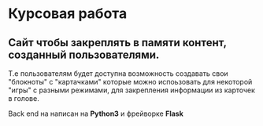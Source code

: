 # Курсовая работа
## Сайт чтобы закреплять в памяти контент, созданный пользователями.
Т.е пользователям будет доступна возможность создавать свои "блокноты" с "картачками" которые можно испоьзовать для некоторой "игры" с разными режимами, для закрепления информации из карточек в голове.

Back end на написан на <b>Python3</b> и фрейворке <b>Flask</b><br>



